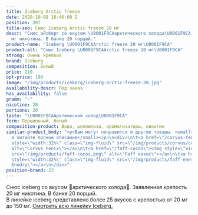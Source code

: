 ```yaml
---
title: Iceberg Arctic freeze
date: 2020-10-08 16:46:00 Z
position: 207
title-seo: Снюс Iceberg Arctic freeze 20 мг
descr: "Снюс айсберг со вкусом \U0001F9CAарктического холода\U0001F9CA. Крепость 20
  мг никотина. В банке 20 порций."
product-name: "Iceberg \U0001F9CAArctic freeze 20 мг\U0001F9CA"
product-alt: "Снюс Iceberg \U0001F9CAArctic freeze 20 мг\U0001F9CA"
strong: Очень крепкий
brand: Iceberg
composition: Белый
price: 210
opt-price: 190
image: "/img/products/iceberg/iceberg-arctic-freeze-20.jpg"
availability-descr: Под заказ
has_availability: false
gramm: "-"
nicotine: 20
portions: 20
taste: "\U0001F9CAАрктический холод\U0001F9CA"
form: Порционный, белый
composition-product: Вода, целлюлоза, ароматизаторы, никотин
similar-product_body: "<p>Вам могут понравится и другие товары. <small>Жмите на картинки
  и читайте полное описание</small></p>\n<div>\n\t<a href=\"/corvus-fenix-barberry\"><img
  style=\"width:32%\" class=\"img-fluid\" src=\"/img/products/corvus/corvus-fenix.png\"
  alt=\"Corvus Fenix\"></a>\n\t<a href=\"/faff-cocos\"><img style=\"width:32%\" class=\"img-fluid\"
  src=\"/img/products/faff-cocos.png\" alt=\"Faff кокос\"></a>\n\t<a href=\"/faff-snus-energy\"><img
  style=\"width:32%\" class=\"img-fluid\" src=\"/img/products/faff-energy.png\" alt=\"Faff
  Enedry\"></a>\n</div>"
position-brand: 23
---
```


Снюс iceberg со вкусом 🧊арктического холода🧊. Заявленная крепость 20 мг никотина. В банке 20 порций.<br> 
В линейке iceberg представлено более 25 вкусов с крепостью от 20 мг до 150 мг. <a href="/iceberg">Смотреть всю линейку Iceberg.</a>